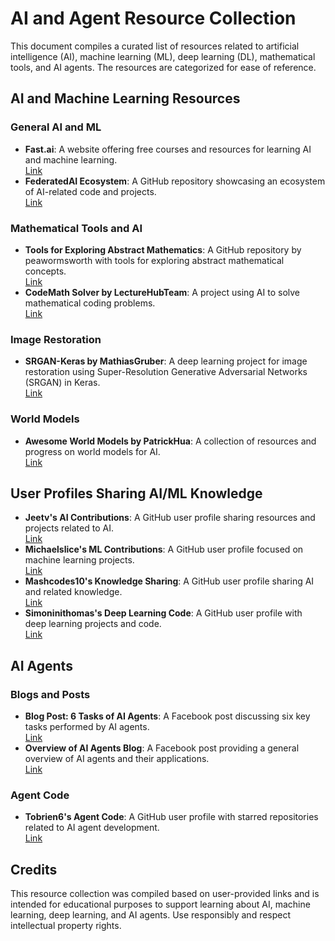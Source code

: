 # AI and Agent Resource Collection

This document compiles a curated list of resources related to artificial intelligence (AI), machine learning (ML), deep learning (DL), mathematical tools, and AI agents. The resources are categorized for ease of reference.

## AI and Machine Learning Resources
### General AI and ML
- **Fast.ai**: A website offering free courses and resources for learning AI and machine learning.  
  [Link](https://www.fast.ai/)
- **FederatedAI Ecosystem**: A GitHub repository showcasing an ecosystem of AI-related code and projects.  
  [Link](https://github.com/FederatedAI)

### Mathematical Tools and AI
- **Tools for Exploring Abstract Mathematics**: A GitHub repository by peawormsworth with tools for exploring abstract mathematical concepts.  
  [Link](https://github.com/peawormsworth/tools)
- **CodeMath Solver by LectureHubTeam**: A project using AI to solve mathematical coding problems.  
  [Link](https://github.com/LectureHubTeam/codemath-solver)

### Image Restoration
- **SRGAN-Keras by MathiasGruber**: A deep learning project for image restoration using Super-Resolution Generative Adversarial Networks (SRGAN) in Keras.  
  [Link](https://github.com/MathiasGruber/SRGAN-Keras)

### World Models
- **Awesome World Models by PatrickHua**: A collection of resources and progress on world models for AI.  
  [Link](https://github.com/PatrickHua/Awesome-World-Models)

## User Profiles Sharing AI/ML Knowledge
- **Jeetv's AI Contributions**: A GitHub user profile sharing resources and projects related to AI.  
  [Link](https://github.com/jeetv)
- **Michaelslice's ML Contributions**: A GitHub user profile focused on machine learning projects.  
  [Link](https://github.com/michaelslice)
- **Mashcodes10's Knowledge Sharing**: A GitHub user profile sharing AI and related knowledge.  
  [Link](https://github.com/mashcodes10)
- **Simoninithomas's Deep Learning Code**: A GitHub user profile with deep learning projects and code.  
  [Link](https://github.com/simoninithomas)

## AI Agents
### Blogs and Posts
- **Blog Post: 6 Tasks of AI Agents**: A Facebook post discussing six key tasks performed by AI agents.  
  [Link](https://www.facebook.com/share/p/16fU3BFCeV/)
- **Overview of AI Agents Blog**: A Facebook post providing a general overview of AI agents and their applications.  
  [Link](https://www.facebook.com/share/p/17RScs5Ggi/)

### Agent Code
- **Tobrien6's Agent Code**: A GitHub user profile with starred repositories related to AI agent development.  
  [Link](https://github.com/tobrien6?tab=stars)

## Credits
This resource collection was compiled based on user-provided links and is intended for educational purposes to support learning about AI, machine learning, deep learning, and AI agents. Use responsibly and respect intellectual property rights.